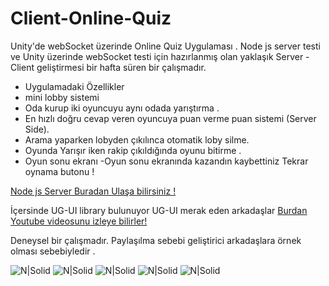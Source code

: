 # Client-Online-Quiz
 Unity'de webSocket üzerinde Online Quiz Uygulaması . Node js server testi ve Unity üzerinde webSocket testi için hazırlanmış olan yaklaşık Server - Client geliştirmesi bir hafta süren bir çalışmadır.
 - Uygulamadaki Özellikler
 - mini lobby sistemi 
 - Oda kurup iki oyuncuyu aynı odada yarıştırma .
 - En hızlı doğru cevap veren oyuncuya puan verme puan sistemi (Server Side).
 - Arama yaparken lobyden çıkılınca otomatik loby silme.
 - Oyunda Yarışır iken rakip çıkıldığında oyunu bitirme .
 - Oyun sonu ekranı -Oyun sonu ekranında kazandın kaybettiniz Tekrar oynama butonu !
 
 
 
[Node js Server Buradan Ulaşa bilirsiniz !](https://github.com/sunal/Server-NodeJs-Online-Quiz)

İçersinde UG-UI library bulunuyor UG-UI merak eden arkadaşlar [Burdan Youtube videosunu izleye bilirler!](https://www.youtube.com/watch?v=5LBWgIa9qkY)

Deneysel bir çalışmadır.
Paylaşılma sebebi geliştirici arkadaşlara örnek olması sebebiyledir .


![N|Solid](https://github.com/sunal/Client-Online-Quiz/blob/main/ScreenShoot/OnlineQuize.png)
![N|Solid](https://github.com/sunal/Client-Online-Quiz/blob/main/ScreenShoot/OnlineQuize2.png)
![N|Solid](https://github.com/sunal/Client-Online-Quiz/blob/main/ScreenShoot/OnlineQuize3.png)
![N|Solid](https://github.com/sunal/Client-Online-Quiz/blob/main/ScreenShoot/OnlineQuize5.png)
![N|Solid](https://github.com/sunal/Client-Online-Quiz/blob/main/ScreenShoot/OnlineQuize6.png)



